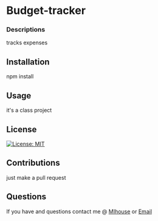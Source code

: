 

# Budget-tracker 

### Descriptions
tracks expenses

## Installation
npm install

## Usage
it's a class project

## License
[![License: MIT](https://img.shields.io/badge/License-MIT-yellow.svg)](https://opensource.org/licenses/MIT)

## Contributions
just make a pull request

## Questions 
If you have and questions contact me @ [MIhouse](https://github.com/MIllhouse36) or [Email](https://Millhousekevin@gmail.com)
